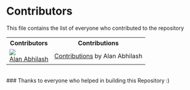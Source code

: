 # Contributors
This file contains the list of everyone who contributed to the repository
<br>
<table>
<th>Contributors</th><th>Contributions</th>  
  <tr>
    <td><img src="https://avatars.githubusercontent.com/blackmarketer?s=100">
    <br>
    <a href="https://github.com/blackmarketer">Alan Abhilash</a></td>
    <td><a href="https://github.com/Anon-Artist/R3C0Nizer/pull/1">Contributions</a> by Alan Abhilash</td>
  </tr>
</table>
<br>
### Thanks to everyone who helped in building this Repository :)

